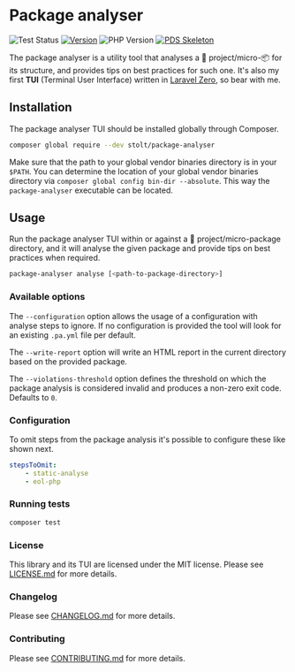 # Package analyser

![Test Status](https://github.com/raphaelstolt/package-analyser/workflows/test/badge.svg)
[![Version](http://img.shields.io/packagist/v/stolt/package-analyser.svg?style=flat)](https://packagist.org/packages/stolt/package-analyser)
![PHP Version](https://img.shields.io/badge/php-8.2+-ff69b4.svg)
[![PDS Skeleton](https://img.shields.io/badge/pds-skeleton-blue.svg?style=flat)](https://github.com/php-pds/skeleton)

The package analyser is a utility tool that analyses a 🐘 project/micro-📦
for its structure, and provides tips on best practices for such one. It's also my first __TUI__ (Terminal User Interface)
written in [Laravel Zero](https://laravel-zero.com/), so bear with me.

## Installation

The package analyser TUI should be installed globally through Composer.

``` bash
composer global require --dev stolt/package-analyser
```

Make sure that the path to your global vendor binaries directory is in your `$PATH`.
You can determine the location of your global vendor binaries directory via
`composer global config bin-dir --absolute`. This way the `package-analyser`
executable can be located.

## Usage

Run the package analyser TUI within or against a 🐘 project/micro-package directory, and it will analyse
the given package and provide tips on best practices when required.

``` bash
package-analyser analyse [<path-to-package-directory>]
```

### Available options

The `--configuration` option allows the usage of a configuration with analyse steps to ignore. If no configuration
is provided the tool will look for an existing `.pa.yml` file per default.

The `--write-report` option will write an HTML report in the current directory based on the provided package.

The `--violations-threshold` option defines the threshold on which the package analysis is considered invalid 
and produces a non-zero exit code. Defaults to `0`.

### Configuration

To omit steps from the package analysis it's possible to configure these like shown next.

```yaml
stepsToOmit:
    - static-analyse
    - eol-php
```

### Running tests

``` bash
composer test
```

### License

This library and its TUI are licensed under the MIT license. Please see [LICENSE.md](LICENSE.md) for more details.

### Changelog

Please see [CHANGELOG.md](CHANGELOG.md) for more details.

### Contributing

Please see [CONTRIBUTING.md](.github/CONTRIBUTING.md) for more details.
